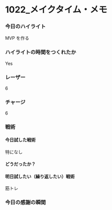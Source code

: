 # 1022\_メイクタイム・メモ

### 今日のハイライト

MVP を作る

### ハイライトの時間をつくれたか

Yes

### レーザー

6

### チャージ

6

### 戦術

#### 今日試した戦術

特になし

#### どうだったか？

#### 明日試したい（繰り返したい）戦術

筋トレ

### 今日の感謝の瞬間
